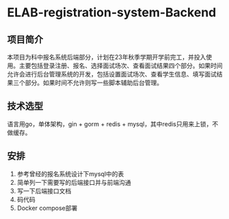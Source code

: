 # ELAB-registration-system-Backend

## 项目简介

本项目为科中报名系统后端部分，计划在23年秋季学期开学前完工，并投入使用。主要包括登录注册、报名、选择面试场次、查看面试结果四个部分。如果时间允许会进行后台管理系统的开发，包括设置面试场次、查看学生信息、填写面试结果三个部分。如果时间不允许则写一些脚本辅助后台管理。

## 技术选型

语言用go，单体架构，gin + gorm + redis + mysql，其中redis只用来上锁，不做缓存。

## 安排

1. 参考曾经的报名系统设计下mysql中的表
2. 简单列一下需要写的后端接口并与前端沟通
3. 写一下后端接口文档
4. 码代码
5. Docker compose部署
